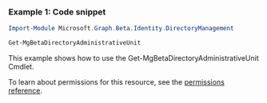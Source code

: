 ### Example 1: Code snippet

```powershell
Import-Module Microsoft.Graph.Beta.Identity.DirectoryManagement

Get-MgBetaDirectoryAdministrativeUnit
```
This example shows how to use the Get-MgBetaDirectoryAdministrativeUnit Cmdlet.

To learn about permissions for this resource, see the [permissions reference](/graph/permissions-reference).

